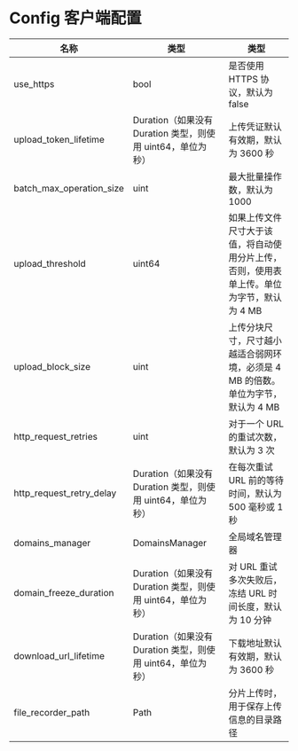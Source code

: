 # Config 客户端配置

| 名称                     | 类型                                                        | 类型                                                         |
| ------------------------ | ----------------------------------------------------------- | ------------------------------------------------------------ |
| use_https                | bool                                                        | 是否使用 HTTPS 协议，默认为 false                            |
| upload_token_lifetime    | Duration（如果没有 Duration 类型，则使用 uint64，单位为秒） | 上传凭证默认有效期，默认为 3600 秒                           |
| batch_max_operation_size | uint                                                        | 最大批量操作数，默认为 1000                                  |
| upload_threshold         | uint64                                                      | 如果上传文件尺寸大于该值，将自动使用分片上传，否则，使用表单上传。单位为字节，默认为 4 MB |
| upload_block_size        | uint                                                        | 上传分块尺寸，尺寸越小越适合弱网环境，必须是 4 MB 的倍数。单位为字节，默认为 4 MB |
| http_request_retries     | uint                                                        | 对于一个 URL 的重试次数，默认为 3 次                         |
| http_request_retry_delay | Duration（如果没有 Duration 类型，则使用 uint64，单位为秒） | 在每次重试 URL 前的等待时间，默认为 500 毫秒或 1 秒          |
| domains_manager          | DomainsManager                                              | 全局域名管理器                                               |
| domain_freeze_duration   | Duration（如果没有 Duration 类型，则使用 uint64，单位为秒） | 对 URL 重试多次失败后，冻结 URL 时间长度，默认为 10 分钟     |
| download_url_lifetime    | Duration（如果没有 Duration 类型，则使用 uint64，单位为秒） | 下载地址默认有效期，默认为 3600 秒                           |
| file_recorder_path       | Path                                                        | 分片上传时，用于保存上传信息的目录路径                       |
